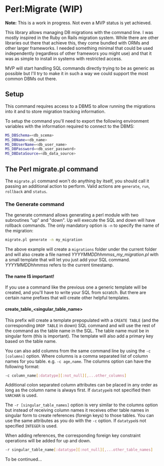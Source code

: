 # Perl:Migrate (WIP)
**Note:** This is a work in progress. Not even a MVP status is yet achieved.

This library allows managing DB migrations with the command line. I was mostly inspired in
the Ruby on Rails migration system. While there are other libraries out there that achieve this, they
come bundled with ORMs and other larger frameworks. I needed something minimal that could be used
independently (regardless of other framewors you might use) and that it was as simple to install
in systems with restricted access.

MVP will start handling SQL commands directly trying to be as generic as possible but I'll try to
make it in such a way we could support the most common DBMs out there.

## Setup
This command requires access to a DBMS to allow running the migrations into it and to store migration
tracking information.

To setup the command you'll need to export the following environment variables with the information
required to connect to the DBMS:

```bash
MS_DBSchema=<db_scema>
MS_DBName=<db_name>
MS_DBUserName=<db_user_name>
MS_DBPassword=<db_user_password>
MS_DBDataSource=<db_data_source>
```

## The Perl migrate.pl command
The `migrate.pl` command won't do anything by itself, you should call it passing an additional action to perform.
Valid actions are `generate`, `run`, `rollback` and `status`.

### The Generate command
The generate command allows generating a perl module with two subroutines "up" and "down". Up will
execute the SQL and down will have rollback commands. The only mandatory option is `-n` to specify the
name of the migration:

```bash
migrate.pl generate -n my_migration
```

The above example will create a `migrations` folder under the current folder and will also create a file
named *YYYYMMDDhhmmss_my_migration.pl* with a small template that will let you just add your SQL command.
*YYYYMMDDhhmmss* refers to the current timestamp.

#### The name IS important!
If you use a command like the previous one a generic template will be created, and you'll have to
write your SQL from scratch. But there are certain name prefixes that will create other helpful templates.

#### create_table_<singular_table_name>
This prefix will create a template prepopulated with a `CREATE TABLE` (and the corresponding `DROP TABLE` in down)
SQL command and will use the rest of the command as the table name in the SQL. The table name must be in singular 
form (this is important). The template will also add a primary key based on the table name.

You can also add columns from the same command line by using the `-c [columns]` option. Where columns is a comma 
separated list of column names for you table. e.g. `-c age,name`. The columns option can have the following format:

```bash
-c column_name[:datatype][:not_null][,...other_columns]
```

Additional colon separated column attributes can be placed in any order as long as the column name is always first.
If `datatype`is not specified then `VARCHAR` is used.

The `-r [singular_table_names]` option is very similar to the columns option but instead of receiving column names
it receives other table names in singular form to create references (foreign keys) to those tables. You can use the
same attributes as you do with the `-c` option. If `datatype`is not specified `INTEGER` is used.

When adding references, the corresponding foreign key constraint operations will be added for up and down.

```bash
-r singular_table_name[:datatype][:not_null][,...other_table_names]
```

To be continued...
